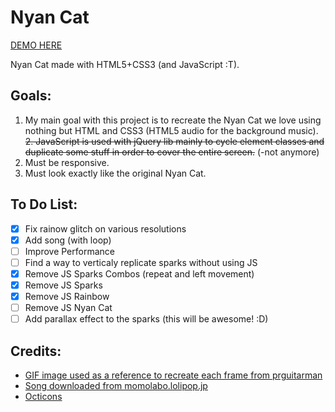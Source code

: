 Nyan Cat
========

[DEMO HERE](http://cristurm.github.io/nyan-cat/)

Nyan Cat made with HTML5+CSS3 (and JavaScript :T).

Goals:
------

1. My main goal with this project is to recreate the Nyan Cat we love using nothing but HTML and CSS3 (HTML5 audio for the background music).
~~2. JavaScript is used with jQuery lib mainly to cycle element classes and duplicate some stuff in order to cover the entire screen.~~ (-not anymore)
3. Must be responsive.
4. Must look exactly like the original Nyan Cat.

To Do List:
-----------

- [x] Fix rainow glitch on various resolutions
- [x] Add song (with loop)
- [ ] Improve Performance
- [ ] Find a way to verticaly replicate sparks without using JS
- [x] Remove JS Sparks Combos (repeat and left movement)
- [x] Remove JS Sparks
- [x] Remove JS Rainbow
- [ ] Remove JS Nyan Cat
- [ ] Add parallax effect to the sparks (this will be awesome! :D)

Credits:
--------

- [GIF image used as a reference to recreate each frame from prguitarman](http://www.prguitarman.com/?id=348)
- [Song downloaded from momolabo.lolipop.jp](http://momolabo.lolipop.jp/nyancatsong/Nyan/Nyanyanyanyanyanyanya%21.html)
- [Octicons](https://octicons.github.com/)

